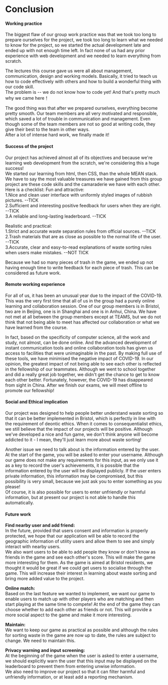 # Conclusion

#### Working practice

The biggest flaw of our group work practice was that we took too long to prepare ourselves for the project, we took too long to learn what we needed to know for the project, 
so we started the actual development late and ended up with not enough time left. In fact none of us had any prior experience with web development and we needed to learn everything from scratch.   

The lectures this course gave us were all about management, communication, design and working models.
Basically, it tried to teach us how to code effectively with others and how to build a wonderful thing with our code skill.   
The problem is -- we do not know how to code yet! And that's pretty much why we came here！

The good thing was that after we prepared ourselves, everything become pretty smooth. Our team members are all very motivated and responsible, which saved a lot of trouble in communication and management.
Even though some of the team members are not so good at writing code, they give their best to the team in other ways.   
After a lot of intense hard work, we finally made it!

#### Success of the project

Our project has achieved almost all of its objectives and because we're learning web development from the scratch, we're considering this a huge success!   
We started our learning from html, then CSS, than the whole MEAN stack. We have to say the most valuable treasures we have gained from this group project 
are these code skills and the camaraderie we have with each other.   
Here is a checklist:
Fun and attractive:  
1.Nice and clean user interface with uniformly styled images of rubbish pictures.  --TICK     
2.Sufficient and interesting positive feedback for users when they are right.  --TICK      
3.A reliable and long-lasting leaderboard.   --TICK      

Realistic and practical:     
1.Strict and accurate waste separation rules from official sources.  --TICK    
2.Trash materials that are as close as possible to the normal life of the user.  --TICK    
3.Accurate, clear and easy-to-read explanations of waste sorting rules when users make mistakes.  --NOT TICK

Because we had so many pieces of trash in the game, we ended up not having enough time to write feedback for each piece of trash. This can be considered as future work.

#### Remote working experience

For all of us, it has been an unusual year due to the impact of the COVID-19. 
This was the very first time that all of us in the group had a purely online learning and collaboration session.
One of our group members is in Bristol, two are in Beijing, one is in Shanghai and one is in Anhui, China.
We have not met at all between the group members except at TEAMS, 
but we do not think that not being able to meet has affected our collaboration or what we have learned from the course.   

In fact, based on the specificity of computer science, all the work and study, not almost, can be done online.
And the advanced development of instant communication tools and online collaboration tools has given us access to facilities that were unimaginable in the past.
By making full use of these tools, we have minimised the negative impact of COVID-19.
In our opinion, the greatest impact of not being able to see each other is reflected in the fellowship of our teammates. 
Although we went to school together and did a really great job together, we didn't get the chance to get to know each other better.
Fortunately, however, the COVID-19 has disappeared from sight in China. After we finish our exams, we will meet offline to promote our fellowship!

#### Social and Ethical implication

Our project was designed to help people better understand waste sorting so that it can be better implemented in Bristol, which is perfectly in line with the requirement of deontic ethics.
When it comes to consequentialist ethics, we still believe that the impact of our projects will be positive. 
Although we've developed a nice and fun game, we don't think anyone will become addicted to it - I mean, they'll just learn more about waste sorting!   

Another issue we need to talk about is the information entered by the user. At the start of the game, you will be asked to enter your username. 
Although our game does not make any requirements for this input, as we only use it as a key to record the user's achievements, 
it is possible that the information entered by the user will be displayed publicly. If the user enters private information, this information may be compromised,
but this possibility is very small, because we just ask you to enter something as you please!   
Of course, it is also possible for users to enter unfriendly or harmful information, but at present our project is not able to handle this automatically.

#### Future work

**Find nearby user and add friend:**   
In the future, provided that users consent and information is properly protected,
we hope that our application will be able to record the geographic information of utility users and allow them to see and simply interact with nearby users.    
We also want users to be able to add people they know or don't know as friends in the game and see each other's score. This will make the game more interesting for them.
As the game is aimed at Bristol residents, we thought it would be great if we could get users to socialise through the game. 
This will increase their interest in learning about waste sorting and bring more added value to the project.

**Online match:**    
Based on the last feature we wanted to implement, we want our game to enable users to match up with other players who are matching and then start playing at the same time to compete!
At the end of the game they can choose whether to add each other as friends or not. This will provide a more social aspect to the game and make it more interesting.

**Maintain:**   
We want to keep our game as practical as possible and although the rules for sorting waste in the game are now up to date, the rules are subject to change. We need to maintain this.

**Privacy warning and input screening:**   
At the beginning of the game when the user is asked to enter a username, we should explicitly warn the user that this input may be displayed on the leaderboard to prevent them from entering unwise information.   
We also need to improve our project so that it can filter harmful and unfriendly information, or at least add a reporting mechanism.